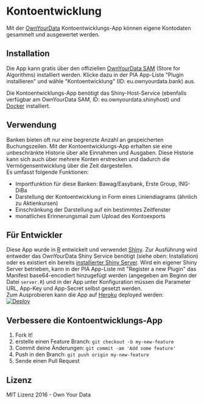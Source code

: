 # Kontoentwicklung

Mit der [OwnYourData](https://www.ownyourdata.eu) Kontoentwicklungs-App können eigene Kontodaten gesammelt und ausgewertet werden.  


## Installation

Die App kann gratis über den offiziellen [OwnYourData SAM](http://oyd-sam.herokuapp.com) (Store for Algorithms) installiert werden. Klicke dazu in der PIA App-Liste "Plugin installieren" und wähle "Kontoentwicklung" (ID: eu.ownyourdata.bank) aus.

Die Kontoentwicklungs-App benötigt das Shiny-Host-Service (ebenfalls verfügbar am OwnYourData SAM, ID: eu.ownyourdata.shinyhost) und [Docker](https://www.docker.com/) installiert.


## Verwendung

Banken bieten oft nur eine begrenzte Anzahl an gespeicherten Buchungszeilen. Mit der Kontoentwicklungs-App erhalten sie eine unbeschränkte Historie über alle Einnahmen und Ausgaben. Diese Historie kann sich auch über mehrere Konten erstrecken und dadurch die Vermögensentwicklung über die Zeit dargestellen.  
Es umfasst folgende Funktionen:

* Importfunktion für diese Banken: Bawag/Easybank, Erste Group, ING-DiBa
* Darstellung der Kontoentwicklung in Form eines Liniendiagrams (ähnlich zu Aktienkursen)
* Einschränkung der Darstellung auf ein bestimmtes Zeitfenster
* monatliches Erinnerungsmail zum Upload des Kontoexports


## Für Entwickler  

Diese App wurde in [R](https://cran.r-project.org/) entwickelt und verwendet [Shiny](http://shiny.rstudio.com/). Zur Ausführung wird entweder das OwnYourData Shiny Service benötigt (siehe oben: Installation) oder es existiert ein bereits [installierter Shiny Server](https://github.com/rstudio/shiny-server/wiki/Building-Shiny-Server-from-Source). Wird ein eigener Shiny Server betrieben, kann in der PIA App-Liste mit "Register a new Plugin" das Manifest base64-encodiert hinzugefügt werden (angegeben am Beginn der Datei `server.R`) und in der App unter Konfiguration müssen die Parameter URL, App-Key und App-Secret selbst gesetzt werden.  
Zum Ausprobieren kann die App auf [Heroku](https://www.heroku.com/) deployed werden:  
[![Deploy](https://www.herokucdn.com/deploy/button.png)](https://heroku.com/deploy)

## Verbessere die Kontoentwicklungs-App

1. Fork it!
2. erstelle einen Feature Branch: `git checkout -b my-new-feature`
3. Commit deine Änderungen: `git commit -am 'Add some feature'`
4. Push in den Branch: `git push origin my-new-feature`
5. Sende einen Pull Request

## Lizenz

MIT Lizenz 2016 - Own Your Data
